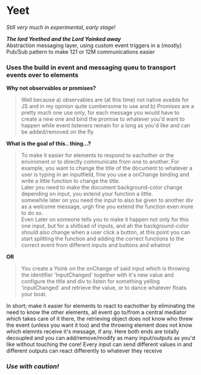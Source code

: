 # Yeet

*Still very much in experimental, early stage!*

__*The lord Yeethed and the Lord Yoinked away*__  
Abstraction messaging layer, using custom event triggers in a (mostly) Pub/Sub pattern to make 121 or 12M communications easier
### Uses the build in event and messaging queu to transport events over to elements

__Why not observables or promises?__

> Well because a) observables are (at this time) not native avaible for JS and in my opinion quite cumbersome to use and b) Promises are a pretty much one use only, for each message you would have to create a new one and bind the promise to whatever you'd want to happen while event listeners remain for a long as you'd like and can be added/removed on the fly


__What is the goal of this.. thing...?__

> To make it easier for elements to respond to eachother or the enviroment or to directly communicate from one to another. For example, you want to change the title of the document to whatever a user is typing in an inputfield, fine you use a onChange binding and write a little function to change the title.  
Later you need to make the document background-color change depending on input, you extend your function a little.  
somewhile later on you need the input to also be given to another div as a welcome message, urgh fine you extend the function even more to do so.  
Even Later on someone tells you to make it happen not only for this one input, but for a shitload of inputs, and ah the background-color should also change when a user click a button, at this point you can start splitting the function and adding the correct functions to the correct event from different inputs and buttons and whatnot

__OR__

> You create a Yoink on the onChange of said input which is throwing the identifier 'InputChanged' together with it's new value and configure the title and div to listen for something yelling 'inputChanged' and retrieve the value, or to dance whatever floats your boat.  
  
  
In short; make it easier for elements to react to eachother by eliminating the need to know the other elements, all event go to/from a central mediator which takes care of it there, the retrieving object does not know who threw the event (unless you want it too) and the throwing element does not know which elemnts receive it's message, if any. Here both ends are totally decoupled and you can add/remove/modify as many input/outputs as you'd like without touching the core! Every input can send different values in and different outputs can react differently to whatever they receive

### *Use with caution!*

